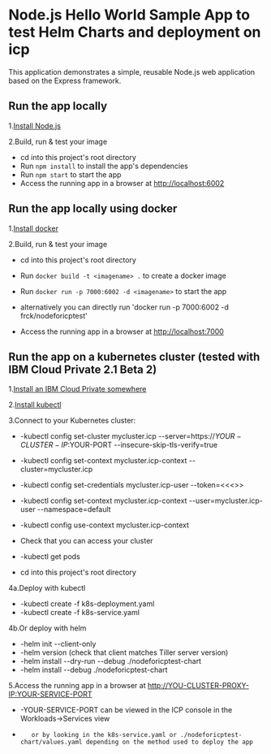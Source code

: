 # Node.js Hello World Sample App to test Helm Charts and deployment on icp

This application demonstrates a simple, reusable Node.js web application based on the Express framework.

## Run the app locally

1.[Install Node.js][]

2.Build, run & test your image
+ cd into this project's root directory
+ Run `npm install` to install the app's dependencies
+ Run `npm start` to start the app
+ Access the running app in a browser at <http://localhost:6002>

[Install Node.js]: https://nodejs.org/en/download/

## Run the app locally using docker

1.[Install docker][]

2.Build, run & test your image
+ cd into this project's root directory
+ Run `docker build -t <imagename> .` to create a docker image 
+ Run `docker run -p 7000:6002 -d <imagename>` to start the app

+ alternatively you can directly run 'docker run -p 7000:6002 -d frck/nodeforicptest'

+ Access the running app in a browser at <http://localhost:7000>

[Install docker]: https://docs.docker.com/engine/installation/

## Run the app on a kubernetes cluster (tested with IBM Cloud Private 2.1 Beta 2)

1.[Install an IBM Cloud Private somewhere ][]

2.[Install kubectl][]

3.Connect to your Kubernetes cluster:
+    -kubectl config set-cluster mycluster.icp --server=https://$YOUR-CLUSTER-IP:$YOUR-PORT --insecure-skip-tls-verify=true
+    -kubectl config set-context mycluster.icp-context --cluster=mycluster.icp
+    -kubectl config set-credentials mycluster.icp-user --token=<<<<YOUR TOKER HERE>>>
+    -kubectl config set-context mycluster.icp-context --user=mycluster.icp-user --namespace=default
+    -kubectl config use-context mycluster.icp-context

+ Check that you can access your cluster
+    -kubectl get pods

+ cd into this project's root directory

4a.Deploy with kubectl
+    -kubectl create -f k8s-deployment.yaml
+    -kubectl create -f k8s-service.yaml

4b.Or deploy with helm
+    -helm init --client-only
+    -helm version (check that client matches Tiller server version)
+    -helm install --dry-run --debug ./nodeforicptest-chart
+    -helm install  --debug ./nodeforicptest-chart

5.Access the running app in a browser at <http://YOU-CLUSTER-PROXY-IP:YOUR-SERVICE-PORT>
+   -YOUR-SERVICE-PORT can be viewed in the ICP console in the Workloads->Services view
+        or by looking in the k8s-service.yaml or ./nodeforicptest-chart/values.yaml depending on the method used to deploy the app

[Install an IBM Cloud Private somewhere ]: https://www.ibm.com/support/knowledgecenter/en/SSBS6K
[Install kubectl]: https://kubernetes.io/docs/tasks/tools/install-kubectl/  
